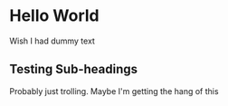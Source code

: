 # Hello World

Wish I had dummy text

## Testing Sub-headings

Probably just trolling. Maybe I'm getting the hang of this
